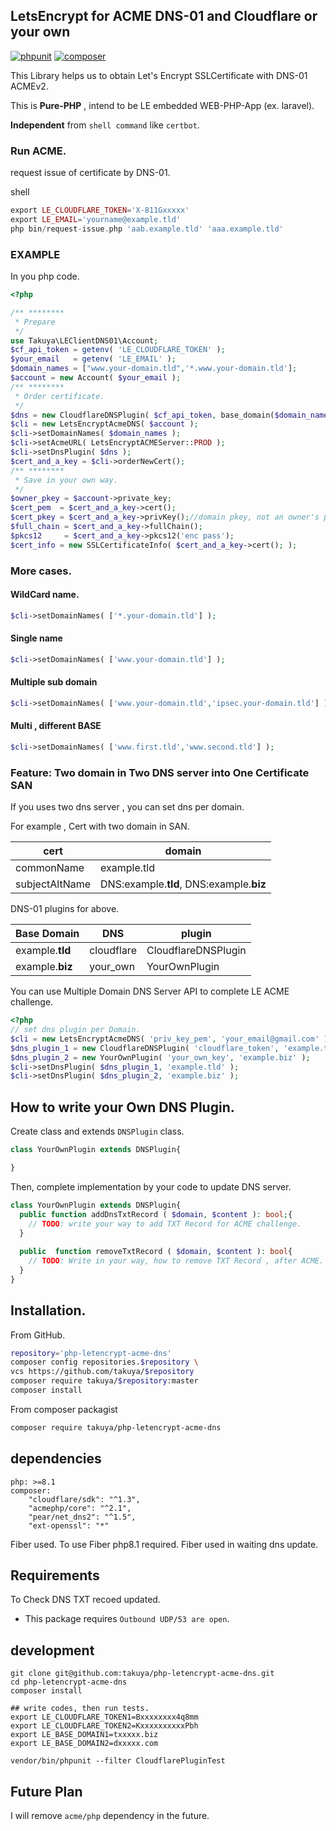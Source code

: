 ## LetsEncrypt for ACME DNS-01 and Cloudflare or your own
[![phpunit](https://github.com/takuya/php-letencrypt-acme-dns/actions/workflows/actions.yml/badge.svg)](https://github.com/takuya/php-letencrypt-acme-dns/actions/workflows/actions.yml)
[![composer](https://github.com/takuya/php-letencrypt-acme-dns/actions/workflows/composer.yml/badge.svg)](https://github.com/takuya/php-letencrypt-acme-dns/actions/workflows/composer.yml)

This Library helps us to obtain Let's Encrypt SSLCertificate with DNS-01 ACMEv2.

This is **Pure-PHP** , intend to be LE embedded WEB-PHP-App (ex. laravel). 

**Independent** from `shell command` like `certbot`.   

### Run ACME. 
request issue of certificate by DNS-01.

shell
```php
export LE_CLOUDFLARE_TOKEN='X-811Gxxxxx'
export LE_EMAIL='yourname@example.tld'
php bin/request-issue.php 'aab.example.tld' 'aaa.example.tld'
```

### EXAMPLE
In you php code.

```php
<?php

/** ********
 * Prepare
 */ 
use Takuya\LEClientDNS01\Account;
$cf_api_token = getenv( 'LE_CLOUDFLARE_TOKEN' );
$your_email   = getenv( 'LE_EMAIL' );
$domain_names = ["www.your-domain.tld",'*.www.your-domain.tld'];
$account = new Account( $your_email );
/** ********
 * Order certificate.
 */
$dns = new CloudflareDNSPlugin( $cf_api_token, base_domain($domain_names[0]) );
$cli = new LetsEncryptAcmeDNS( $account );
$cli->setDomainNames( $domain_names );
$cli->setAcmeURL( LetsEncryptACMEServer::PROD );
$cli->setDnsPlugin( $dns );
$cert_and_a_key = $cli->orderNewCert();
/** ********
 * Save in your own way.
 */
$owner_pkey = $account->private_key;
$cert_pem  = $cert_and_a_key->cert();
$cert_pkey = $cert_and_a_key->privKey();//domain pkey, not an owner's pkey. 
$full_chain = $cert_and_a_key->fullChain();
$pkcs12     = $cert_and_a_key->pkcs12('enc pass');
$cert_info = new SSLCertificateInfo( $cert_and_a_key->cert(); );
```
### More cases.


#### WildCard name. 
```php
$cli->setDomainNames( ['*.your-domain.tld'] );
```
#### Single name
```php
$cli->setDomainNames( ['www.your-domain.tld'] );
```

#### Multiple sub domain
```php
$cli->setDomainNames( ['www.your-domain.tld','ipsec.your-domain.tld'] );
```

#### Multi , different BASE 
```php
$cli->setDomainNames( ['www.first.tld','www.second.tld'] );
```


### Feature: Two domain in Two DNS server into One Certificate SAN
If you uses two dns server , you can set dns per domain.

For example , Cert with two domain in SAN.

| cert | domain                                   |
|---|------------------------------------------|
|commonName| example.tld                              | 
|subjectAltName| DNS:example.**tld**, DNS:example.**biz** |

DNS-01 plugins for above.

| Base Domain     | DNS        | plugin  | 
|-----------------|------------|---------|
| example.**tld** | cloudflare | CloudflareDNSPlugin|
| example.**biz** | your_own   |YourOwnPlugin|

You can use Multiple Domain DNS Server API to complete LE ACME challenge.

```php
<?php
// set dns plugin per Domain.
$cli = new LetsEncryptAcmeDNS( 'priv_key_pem', 'your_email@gmail.com' );
$dns_plugin_1 = new CloudflareDNSPlugin( 'cloudflare_token', 'example.tld' );
$dns_plugin_2 = new YourOwnPlugin( 'your_own_key', 'example.biz' );
$cli->setDnsPlugin( $dns_plugin_1, 'example.tld' );
$cli->setDnsPlugin( $dns_plugin_2, 'example.biz' );
```
## How to write your Own DNS Plugin. 
Create class and extends `DNSPlugin` class.
```php
class YourOwnPlugin extends DNSPlugin{

}
```
Then, complete implementation by your code to update DNS server.
```php
class YourOwnPlugin extends DNSPlugin{
  public function addDnsTxtRecord ( $domain, $content ): bool;{
    // TODO: write your way to add TXT Record for ACME challenge.
  }
  
  public  function removeTxtRecord ( $domain, $content ): bool{
    // TODO: Write in your way, how to remove TXT Record , after ACME.
  }
}

```


## Installation.

From GitHub.
```bash
repository='php-letencrypt-acme-dns'
composer config repositories.$repository \
vcs https://github.com/takuya/$repository  
composer require takuya/$repository:master
composer install
```

From composer packagist
```bash
composer require takuya/php-letencrypt-acme-dns
```


## dependencies
```
php: >=8.1
composer:
    "cloudflare/sdk": "^1.3",
    "acmephp/core": "^2.1",
    "pear/net_dns2": "^1.5",
    "ext-openssl": "*"
```
Fiber used. To use Fiber php8.1 required. Fiber used in waiting dns update.
## Requirements
To Check DNS TXT recoed updated.
- This package requires `Outbound UDP/53 are open`.

## development 
```shell 
git clone git@github.com:takuya/php-letencrypt-acme-dns.git
cd php-letencrypt-acme-dns
composer install 

## write codes, then run tests.
export LE_CLOUDFLARE_TOKEN1=Bxxxxxxxx4q8mm
export LE_CLOUDFLARE_TOKEN2=KxxxxxxxxxxPbh
export LE_BASE_DOMAIN1=txxxxx.biz
export LE_BASE_DOMAIN2=dxxxxx.com

vendor/bin/phpunit --filter CloudflarePluginTest
```


## Future Plan

I will remove `acme/php` dependency in the future.






